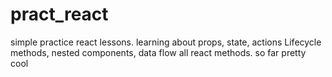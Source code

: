 # pract_react
simple practice react lessons. 
learning about props, state, actions
Lifecycle methods, nested components, data flow
all react methods. 
so far pretty cool

